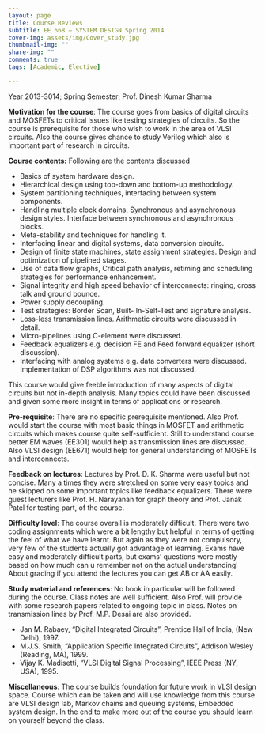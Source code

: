 ```yaml
---
layout: page
title: Course Reviews
subtitle: EE 668 – SYSTEM DESIGN Spring 2014
cover-img: assets/img/Cover_study.jpg
thumbnail-img: ""
share-img: ""
comments: true
tags: [Academic, Elective]

---
```


Year 2013-3014; Spring Semester; Prof. Dinesh Kumar Sharma

**Motivation for the course**: The course goes from basics of digital circuits and MOSFETs to critical issues like testing strategies of circuits. So the course is prerequisite for those who wish to work in the area of VLSI circuits. Also the course gives chance to study Verilog which also is important part of research in circuits.

**Course contents:** Following are the contents discussed

- Basics of system hardware design.
- Hierarchical design using top-down and bottom-up methodology.
- System partitioning techniques, interfacing between system components.
- Handling multiple clock domains, Synchronous and asynchronous design styles. Interface between synchronous and asynchronous blocks.
- Meta-stability and techniques for handling it.
- Interfacing linear and digital systems, data conversion circuits.
- Design of finite state machines, state assignment strategies. Design and optimization of pipelined stages.
- Use of data flow graphs, Critical path analysis, retiming and scheduling strategies for performance enhancement.
- Signal integrity and high speed behavior of interconnects: ringing, cross talk and ground bounce.
- Power supply decoupling.
- Test strategies: Border Scan, Built- In-Self-Test and signature analysis.
- Loss-less transmission lines. Arithmetic circuits were discussed in detail.
- Micro-pipelines using C-element were discussed.
- Feedback equalizers e.g. decision FE and Feed forward equalizer (short discussion).
- Interfacing with analog systems e.g. data converters were discussed. Implementation of DSP algorithms was not discussed.

This course would give feeble introduction of many aspects of digital circuits but not in-depth analysis. Many topics could have been discussed and given some more insight in terms of applications or research.

**Pre-requisite**: There are no specific prerequisite mentioned. Also Prof. would start the course with most basic things in MOSFET and arithmetic circuits which makes course quite self-sufficient. Still to understand course better EM waves (EE301) would help as transmission lines are discussed. Also VLSI design (EE671) would help for general understanding of MOSFETs and interconnects.

**Feedback on lectures**: Lectures by Prof. D. K. Sharma were useful but not concise. Many a times they were stretched on some very easy topics and he skipped on some important topics like feedback equalizers. There were guest lecturers like Prof. H. Narayanan for graph theory and Prof. Janak Patel for testing part, of the course.

**Difficulty level**: The course overall is moderately difficult. There were two coding assignments which were a bit lengthy but helpful in terms of getting the feel of what we have learnt. But again as they were not compulsory, very few of the students actually got advantage of learning. Exams have easy and moderately difficult parts, but exams’ questions were mostly based on how much can u remember not on the actual understanding! About grading if you attend the lectures you can get AB or AA easily.

**Study material and references**: No book in particular will be followed during the course. Class notes are well sufficient. Also Prof. will provide with some research papers related to ongoing topic in class. Notes on transmission lines by Prof. M.P. Desai are also provided.

- Jan M. Rabaey, “Digital Integrated Circuits”, Prentice Hall of India, (New Delhi), 1997.
- M.J.S. Smith, “Application Specific Integrated Circuits”, Addison Wesley (Reading, MA), 1999.
- Vijay K. Madisetti, “VLSI Digital Signal Processing”, IEEE Press (NY, USA), 1995.

**Miscellaneous**: The course builds foundation for future work in VLSI design space. Course which can be taken and will use knowledge from this course are VLSI design lab, Markov chains and queuing systems, Embedded system design. In the end to make more out of the course you should learn on yourself beyond the class.